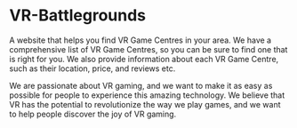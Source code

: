 # VR-Battlegrounds

A website that helps you find VR Game Centres in your area. We have a comprehensive list of VR Game
Centres, so you can be sure to find one that is right for you. We also provide information about each VR
Game Centre, such as their location, price, and reviews etc.


We are passionate about VR gaming, and we want to make it as easy as possible for people to experience this
amazing technology. We believe that VR has the potential to revolutionize the way we play games, and we want
to help people discover the joy of VR gaming.
                       
